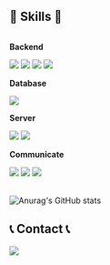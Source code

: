 ## 🔨 Skills 🔨
<div style="display:flex; flex-direction:column; align-items:flex-start;">
    <!-- Backend -->
    <p><strong>Backend</strong></p>
    <div>
        <img src="https://img.shields.io/badge/Java-007396?style=for-the-badge&logo=Java&logoColor=white"> 
        <img src="https://img.shields.io/badge/python-3776AB?style=for-the-badge&logo=python&logoColor=white"> 
        <img src="https://img.shields.io/badge/Spring Boot-6DB33F?style=for-the-badge&logo=spring boot&logoColor=white"> 
        <img src="https://img.shields.io/badge/Django-092E20?style=for-the-badge&logo=Django&logoColor=white"> 
    </div>
    <!-- Database -->
    <p><strong>Database</strong></p>
    <div> 
        <img src="https://img.shields.io/badge/mysql-4479A1?style=for-the-badge&logo=mysql&logoColor=white"> 
    </div>
    <!-- Server -->
    <p><strong>Server</strong></p>
    <div>
        <img src="https://img.shields.io/badge/Amazon AWS-232F3E?style=for-the-badge&logo=amazon aws&logoColor=white"> 
        <img src="https://img.shields.io/badge/Redis-DC382D?style=for-the-badge&logo=redis&logoColor=white"> 
    </div>
    <!-- Communicate -->
    <p><strong>Communicate</strong></p>
    <div>
        <img src="https://img.shields.io/badge/Git-F05032?style=for-the-badge&logo=git&logoColor=white"> 
        <img src="https://img.shields.io/badge/Slack-4A154B?style=for-the-badge&logo=slack&logoColor=white">
        <img src="https://img.shields.io/badge/Jira-0052CC?style=for-the-badge&logo=jira&logoColor=white">
    </div>
    <br>
</div>

![Anurag's GitHub stats](https://github-readme-stats.vercel.app/api?username=Jjiggu&show_icons=true&theme=radical&count_private=true)


## 📞 Contact 📞
<div style="display:flex; flex-direction:row;">
    <a href="mailto:zh122960@gmail.com">
        <img src="https://img.shields.io/badge/zh122960@gmail.com-EA4335?style=for-the-badge&logo=Gmail&logoColor=white"> 
    </a>
